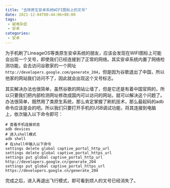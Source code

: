 ```yaml
---
title: "去除原生安卓系统WIFI图标上的叉号"
date: 2021-12-04T00:44:06+08:00
tags:
 - 疑难杂症
 - 安卓
categories:
 - 安卓
---
```


为手机刷了LineageOS等类原生安卓系统的朋友，应该会发现在WIFI图标上可能会出现一个叉号，即使我们已经连接到了正常的网络。其实安卓系统内置了网络检测功能，会去访问谷歌家的一个网址`http://developers.google.com/generate_204`，但是因为谷歌退出了中国，所以他家的网站我们访问不了，因此就会出现这个叉号标志。

其实解决办法也很简单，虽然谷歌的网站让墙了，但是它还是有着中国官网的，所以只要我们把内部检测网址修改成国内可以访问的网站，就可以解决这个问题了。办法很简单，既然用了类原生系统，那么肯定掌握了刷机技术，那么最起码的adb命令应该是会的吧。所以我们只要打开手机的USB调试功能，将其连接到电脑上，依次输入以下命令即可：

```shell
# 查看手机连接状态
adb devices
# 进入shell模式
adb shell
# 在shell中输入以下命令
settings delete global captive_portal_http_url
settings delete global captive_portal_https_url
settings put global captive_portal_http_url http://developers.google.cn/generate_204
settings put global captive_portal_https_url https://developers.google.cn/generate_204
```

完成之后，进入再退出飞行模式，即可看到烦人的叉号已经消失了。
